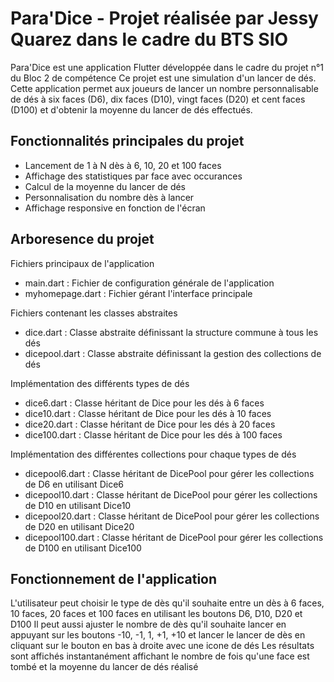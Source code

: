 # Para'Dice - Projet réalisée par Jessy Quarez dans le cadre du BTS SIO

Para'Dice est une application Flutter développée dans le cadre du projet n°1 du Bloc 2 de compétence
Ce projet est une simulation d'un lancer de dés. 
Cette application permet aux joueurs de lancer un nombre personnalisable de dés à six faces (D6), dix faces (D10), vingt faces (D20) et cent faces (D100) et d'obtenir la moyenne du lancer de dés effectués.

## Fonctionnalités principales du projet
- Lancement de 1 à N dès à 6, 10, 20 et 100 faces
- Affichage des statistiques par face avec occurances
- Calcul de la moyenne du lancer de dés
- Personnalisation du nombre dès à lancer
- Affichage responsive en fonction de l'écran

## Arboresence du projet

Fichiers principaux de l'application
- main.dart : Fichier de configuration générale de l'application
- myhomepage.dart : Fichier gérant l'interface principale

Fichiers contenant les classes abstraites
- dice.dart : Classe abstraite définissant la structure commune à tous les dés
- dicepool.dart : Classe abstraite définissant la gestion des collections de dés

Implémentation des différents types de dés
- dice6.dart : Classe héritant de Dice pour les dés à 6 faces
- dice10.dart : Classe héritant de Dice pour les dés à 10 faces
- dice20.dart : Classe héritant de Dice pour les dés à 20 faces
- dice100.dart : Classe héritant de Dice pour les dés à 100 faces

Implémentation des différentes collections pour chaque types de dés
- dicepool6.dart : Classe héritant de DicePool pour gérer les collections de D6 en utilisant Dice6
- dicepool10.dart : Classe héritant de DicePool pour gérer les collections de D10 en utilisant Dice10
- dicepool20.dart : Classe héritant de DicePool pour gérer les collections de D20 en utilisant Dice20
- dicepool100.dart : Classe héritant de DicePool pour gérer les collections de D100 en utilisant Dice100

## Fonctionnement de l'application

L'utilisateur peut choisir le type de dès qu'il souhaite entre un dès à 6 faces, 10 faces, 20 faces et 100 faces en utilisant les boutons D6, D10, D20 et D100 
Il peut aussi ajuster le nombre de dès qu'il souhaite lancer en appuyant sur les boutons -10, -1, 1, +1, +10 et lancer le lancer de dès en cliquant sur le bouton en bas à droite avec une icone de dés
Les résultats sont affichés instantanément affichant le nombre de fois qu'une face est tombé et la moyenne du lancer de dés réalisé
